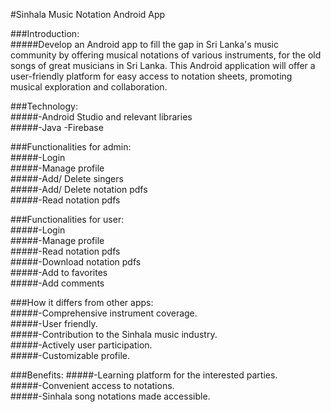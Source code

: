 #Sinhala Music Notation Android App

###Introduction: </br>
#####Develop an Android app to fill the gap in Sri Lanka's music community by offering musical notations of various instruments, for the old songs of great musicians in Sri Lanka. This Android application will offer a user-friendly platform for easy access to notation sheets, promoting musical exploration and collaboration.
</br>

###Technology: </br>
#####-Android Studio and relevant libraries </br>
#####-Java -Firebase</br>

###Functionalities for admin:</br>
#####-Login</br> 
#####-Manage profile </br>
#####-Add/ Delete singers </br>
#####-Add/ Delete notation pdfs </br>
#####-Read notation pdfs</br>

###Functionalities for user:</br>
#####-Login </br>
#####-Manage profile </br>
#####-Read notation pdfs </br>
#####-Download notation pdfs </br>
#####-Add to favorites </br>
#####-Add comments</br>

###How it differs from other apps: </br>
#####-Comprehensive instrument coverage. </br>
#####-User friendly. </br>
#####-Contribution to the Sinhala music industry. </br>
#####-Actively user participation. </br>
#####-Customizable profile.</br>

###Benefits:
#####-Learning platform for the interested parties. </br>
#####-Convenient access to notations. </br>
#####-Sinhala song notations made accessible.</br>
